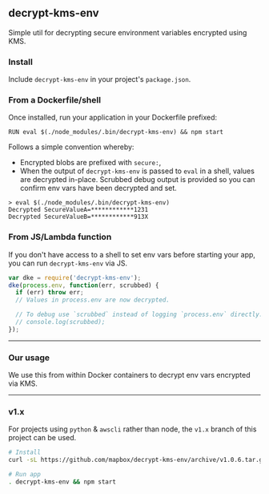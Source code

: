decrypt-kms-env
---------------
Simple util for decrypting secure environment variables encrypted using KMS.

### Install

Include `decrypt-kms-env` in your project's `package.json`.

### From a Dockerfile/shell

Once installed, run your application in your Dockerfile prefixed:

```
RUN eval $(./node_modules/.bin/decrypt-kms-env) && npm start
```

Follows a simple convention whereby:

- Encrypted blobs are prefixed with `secure:`,
- When the output of `decrypt-kms-env` is passed to `eval` in a shell, values are decrypted in-place. Scrubbed debug output is provided so you can confirm env vars have been decrypted and set.

```
> eval $(./node_modules/.bin/decrypt-kms-env)
Decrypted SecureValueA=************1231
Decrypted SecureValueB=************913X
```

### From JS/Lambda function

If you don't have access to a shell to set env vars before starting your app, you can run `decrypt-kms-env` via JS.

```js
var dke = require('decrypt-kms-env');
dke(process.env, function(err, scrubbed) {
  if (err) throw err;
  // Values in process.env are now decrypted.

  // To debug use `scrubbed` instead of logging `process.env` directly.
  // console.log(scrubbed);
});
```

------

### Our usage

We use this from within Docker containers to decrypt env vars encrypted via KMS.

------

### v1.x

For projects using `python` & `awscli` rather than node, the `v1.x` branch of this project can be used.

```sh
# Install
curl -sL https://github.com/mapbox/decrypt-kms-env/archive/v1.0.6.tar.gz | tar --gunzip --extract --strip-components=1 --exclude=readme.md --directory=/usr/local

# Run app
. decrypt-kms-env && npm start
```

